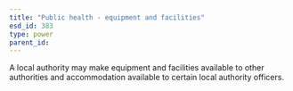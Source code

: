 ```yaml
---
title: "Public health - equipment and facilities"
esd_id: 383
type: power
parent_id:  
---
```


A local authority may make equipment and facilities available to other authorities and accommodation available to certain local authority officers.

